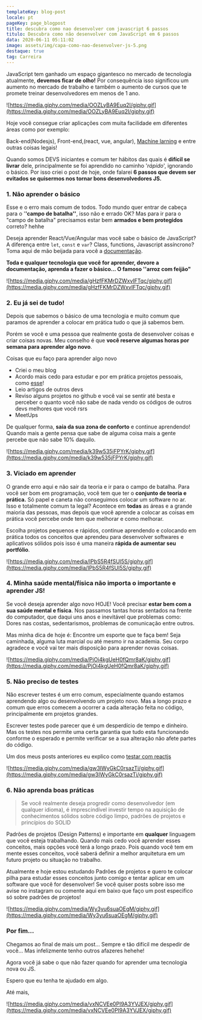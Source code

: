 ```yaml
---
templateKey: blog-post
locale: pt
pageKey: page_blogpost
title: descubra como nao desenvolver com javascript 6 passos
titulo: Descubra como não desenvolver com JavaScript em 6 passos
data: 2020-06-11 05:11:02
image: assets/img/capa-como-nao-desenvolver-js-5.png
destaque: true
tag: Carreira
---
```


JavaScript tem ganhado um espaço gigantesco no mercado de tecnologia atualmente, **devemos ficar de olho!** Por consequência isso significou um aumento no mercado de trabalho e também o aumento de cursos que te promete treinar desenvolvedores em menos de 1 ano.

![https://media.giphy.com/media/OOZLyBA9Euq2I/giphy.gif](https://media.giphy.com/media/OOZLyBA9Euq2I/giphy.gif)

Hoje você consegue criar aplicações com muita facilidade em diferentes áreas como por exemplo:

Back-end(Nodesjs), Front-end,(react, vue, angular), [Machine larning](https://www.tensorflow.org/js) e entre outras coisas legais!

Quando somos DEVS iniciantes e comum ter hábitos das quais é **difícil se livrar** dele, principalmente se foi aprendido no caminho '_rápido_', ignorando o básico. Por isso criei o post de hoje, onde falarei **6 passos que devem ser evitados se quisermos nos tornar bons desenvolvedores JS.**

### 1. Não aprender o básico

Esse e o erro mais comum de todos. Todo mundo quer entrar de cabeça para o '**'campo de batalha''**, isso não e errado OK? Mas para ir para o "campo de batalha" precisamos estar bem **armados e bem protegidos** correto? hehhe

Deseja aprender React/Vue/Angular mas você sabe o básico de JavaScript? A diferença entre `let`, `const` e `var`? Class, functions, Javascript assíncrono? Toma aqui de mão beijada para você a [documentação](https://developer.mozilla.org/pt-BR/docs/Aprender/JavaScript).

**Toda e qualquer tecnologia que você for aprender, devore a documentação, aprenda a fazer o básico... O famoso ''arroz com feijão"**

![https://media.giphy.com/media/gHzfFKMrDZWxvIFTqc/giphy.gif](https://media.giphy.com/media/gHzfFKMrDZWxvIFTqc/giphy.gif)

### 2. Eu já sei de tudo!

Depois que sabemos o básico de uma tecnologia e muito comum que paramos de aprender a colocar em prática tudo o que já sabemos bem.

Porém se você e uma pessoa que realmente gosta de desenvolver coisas e criar coisas novas. Meu conselho é que **você reserve algumas horas por semana para aprender algo novo**.

Coisas que eu faço para aprender algo novo

- Criei o meu blog
- Acordo mais cedo para estudar e por em prática projetos pessoais, como [esse](https://www.instagram.com/p/B9Y1etcAkdS/)!
- Leio artigos de outros devs
- Reviso alguns projetos no github e você vai se sentir até besta e perceber o quanto você não sabe de nada vendo os códigos de outros devs melhores que você rsrs
- MeetUps

De qualquer forma, **saia da sua zona de conforto** e continue aprendendo! Quando mais a gente pensa que sabe de alguma coisa mais a gente percebe que não sabe 10% daquilo.

![https://media.giphy.com/media/k39w535jFPYrK/giphy.gif](https://media.giphy.com/media/k39w535jFPYrK/giphy.gif)

### 3. Viciado em aprender

O grande erro aqui e não sair da teoria e ir para o campo de batalha. Para você ser bom em programação, você tem que ter o **conjunto de teoria e prática.** Só papel e caneta não conseguimos colocar um software no ar. Isso e totalmente comum ta legal? Acontece em **todas** as áreas e a grande maioria das pessoas, mas depois que você aprende a colocar as coisas em prática você percebe onde tem que melhorar e como melhorar.

Escolha projetos pequenos e rápidos, continue aprendendo e colocando em prática todos os conceitos que aprendeu para desenvolver softwares e aplicativos sólidos pois isso é uma maneira **rápida de aumentar seu portfólio**.

![https://media.giphy.com/media/IPbS5R4fSUl5S/giphy.gif](https://media.giphy.com/media/IPbS5R4fSUl5S/giphy.gif)

### 4. Minha saúde mental/física não importa o importante e aprender JS!

Se você deseja aprender algo novo HOJE! Você precisar **estar bem com a sua saúde mental e física**. Nos passamos tantas horas sentados na frente do computador, que daqui uns anos e inevitável que problemas como: Dores nas costas, sedentarismos, problemas de comunicação entre outros.

Mas minha dica de hoje é: Encontre um esporte que te faça bem! Seja caminhada, alguma luta marcial ou até mesmo ir na academia. Seu corpo agradece e você vai ter mais disposição para aprender novas coisas.

![https://media.giphy.com/media/PjOi4kgUeH0fQmr8aK/giphy.gif](https://media.giphy.com/media/PjOi4kgUeH0fQmr8aK/giphy.gif)

### 5. Não preciso de testes

Não escrever testes é um erro comum, especialmente quando estamos aprendendo algo ou desenvolvendo um projeto novo. Mas a longo prazo e comum que erros comecem a ocorrer a cada alteração feita no código, principalmente em projetos grandes.

Escrever testes pode parecer que é um desperdício de tempo e dinheiro. Mas os testes nos permite uma certa garantia que tudo esta funcionando conforme o esperado e permite verificar se a sua alteração não afete partes do código.

Um dos meus posts anteriores eu explico como [testar com reactjs](https://lorenakauane.com.br/como-criar-testes-no-front-end-em-reactjs/)

![https://media.giphy.com/media/gw3IWyGkC0rsazTi/giphy.gif](https://media.giphy.com/media/gw3IWyGkC0rsazTi/giphy.gif)

### 6. Não aprenda boas práticas

> Se você realmente deseja progredir como desenvolvedor (em qualquer idioma), é imprescindível investir tempo na aquisição de conhecimentos sólidos sobre código limpo, padrões de projetos e princípios do SOLID

Padrões de projetos (Design Patterns) e importante em **qualquer** linguagem que você esteja trabalhando. Quando mais cedo você aprender esses conceitos, mais opções você terá a longo prazo. Pois quando você tem em mente esses conceitos, você saberá definir a melhor arquitetura em um futuro projeto ou situação no trabalho.

Atualmente e hoje estou estudando Padrões de projetos e quero te colocar pilha para estudar esses conceitos junto comigo e tentar aplicar em um software que você for desenvolver! Se você quiser posts sobre isso me avise no instagram ou comente aqui em baixo que faço um post especifico só sobre padrões de projetos!

![https://media.giphy.com/media/Wy3yu6suaOEgM/giphy.gif](https://media.giphy.com/media/Wy3yu6suaOEgM/giphy.gif)

### Por fim...

Chegamos ao final de mais um post... Sempre e tão difícil me despedir de você... Mas infelizmente tenho outros afazeres hehehe!

Agora você já sabe o que não fazer quando for aprender uma tecnologia nova ou JS.

Espero que eu tenha te ajudado em algo.

Até mais,

![https://media.giphy.com/media/vxNCVEe0PI9A3YVJEX/giphy.gif](https://media.giphy.com/media/vxNCVEe0PI9A3YVJEX/giphy.gif)
